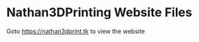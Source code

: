 Nathan3DPrinting Website Files
==============================
Goto https://nathan3dprint.tk to view the website

